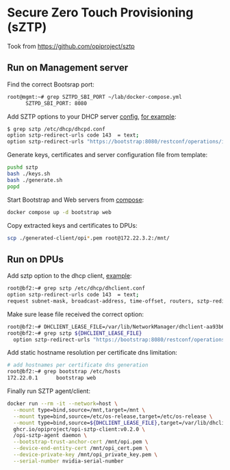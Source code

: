 # Secure Zero Touch Provisioning (sZTP)

Took from <https://github.com/opiproject/sztp>

## Run on Management server

Find the correct Bootsrap port:

```bash
root@mgmt:~# grep SZTPD_SBI_PORT ~/lab/docker-compose.yml
      SZTPD_SBI_PORT: 8080
```

Add SZTP options to your DHCP server [config](./hardware/mgmt/fs/etc/dhcp/dhcpd.conf), [for example](https://github.com/opiproject/lab/blob/519485bc141ae8dfcf10e9fb5b844e0fda76c915/hardware/mgmt/fs/etc/dhcp/dhcpd.conf#L14-L15):

```bash
$ grep sztp /etc/dhcp/dhcpd.conf
option sztp-redirect-urls code 143  = text;
option sztp-redirect-urls "https://bootstrap:8080/restconf/operations/ietf-sztp-bootstrap-server:get-bootstrapping-data";
```

Generate keys, certificates and server configuration file from template:

```bash
pushd sztp
bash ./keys.sh
bash ./generate.sh
popd
```

Start Bootstrap and Web servers from [compose](./docker-compose.yml):

```bash
docker compose up -d bootstrap web
```

Copy extracted keys and certificates to DPUs:

```bash
scp ./generated-client/opi*.pem root@172.22.3.2:/mnt/
```

## Run on DPUs

Add sztp option to the dhcp client, [example](https://github.com/opiproject/sztp/blob/main/dhcp/dhclient.conf):

```bash
root@bf2:~# grep sztp /etc/dhcp/dhclient.conf
option sztp-redirect-urls code 143  = text;
request subnet-mask, broadcast-address, time-offset, routers, sztp-redirect-urls,
```

Make sure lease file received the correct option:

```bash
root@bf2:~# DHCLIENT_LEASE_FILE=/var/lib/NetworkManager/dhclient-aa93b667-6aac-3804-91e9-4958e07fdb2f-oob_net0.lease
root@bf2:~# grep sztp ${DHCLIENT_LEASE_FILE}
  option sztp-redirect-urls "https://bootstrap:8080/restconf/operations/ietf-sztp-bootstrap-server:get-bootstrapping-data";
```

Add static hostname resolution per certificate dns limitation:

```bash
# add hostnames per certificate dns generation
root@bf2:~# grep bootstrap /etc/hosts
172.22.0.1      bootstrap web
```

Finally run SZTP agent/client:

```bash
docker run --rm -it --network=host \
  --mount type=bind,source=/mnt,target=/mnt \
  --mount type=bind,source=/etc/os-release,target=/etc/os-release \
  --mount type=bind,source=${DHCLIENT_LEASE_FILE},target=/var/lib/dhclient/dhclient.leases \
  ghcr.io/opiproject/opi-sztp-client:v0.2.0 \
  /opi-sztp-agent daemon \
  --bootstrap-trust-anchor-cert /mnt/opi.pem \
  --device-end-entity-cert /mnt/opi_cert.pem \
  --device-private-key /mnt/opi_private_key.pem \
  --serial-number nvidia-serial-number
```
